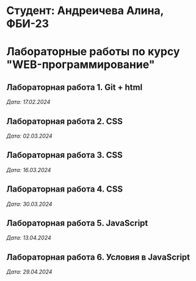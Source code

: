 # Студент: Андреичева Алина, ФБИ-23

# Лабораторные работы по курсу "WEB-программирование"

## Лабораторная работа 1. Git + html

*Дата: 17.02.2024*

## Лабораторная работа 2. CSS

*Дата: 02.03.2024*

## Лабораторная работа 3. CSS

*Дата: 16.03.2024*

## Лабораторная работа 4. CSS

*Дата: 30.03.2024*

## Лабораторная работа 5. JavaScript

*Дата: 13.04.2024*

## Лабораторная работа 6. Условия в JavaScript

*Дата: 29.04.2024*
